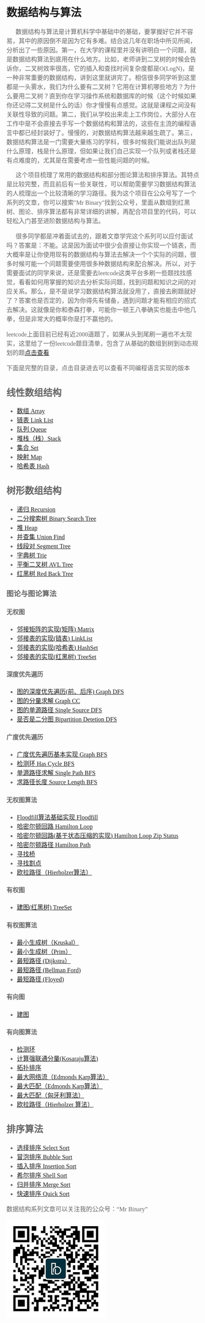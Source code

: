# 数据结构与算法  

<p><font color=#666 size=3 face="黑体">&nbsp&nbsp&nbsp&nbsp&nbsp&nbsp数据结构与算法是计算机科学中基础中的基础，要掌握好它并不容易，其中的原因倒不是因为它有多难。结合这几年在职场中所见所闻，分析出了一些原因。第一，在大学的课程里并没有讲明白一个问题，就是数据结构算法到底用在什么地方。比如，老师讲到二叉树的时候会告诉你，二叉树效率很高，它的插入和查找时间复杂度都是O(LogN)，是一种非常重要的数据结构，讲到这里就讲完了。相信很多同学听到这里都是一头雾水，我们为什么要有二叉树？它用在计算机哪些地方？为什么要用二叉树？直到你在学习操作系统和数据库的时候（这个时候如果你还记得二叉树是什么的话）你才慢慢有点感觉。这就是课程之间没有关联性导致的问题。第二，我们从学校出来走上工作岗位，大部分人在工作中是不会直接去手写一个数据结构和算法的，这些在主流的编程语言中都已经封装好了。慢慢的，对数据结构算法越来越生疏了。第三，数据结构算法是一门需要大量练习的学科，很多时候我们能说出队列是什么原理，栈是什么原理，但如果让我们自己实现一个队列或者栈还是有点难度的，尤其是在需要考虑一些性能问题的时候。</font></p>



<p><font color=#666 size=3 face="黑体">&nbsp&nbsp&nbsp&nbsp&nbsp&nbsp这个项目梳理了常用的数据结构和部分图论算法和排序算法。其特点是比较完整，而且前后有一些关联性，可以帮助需要学习数据结构算法的人梳理出一个比较清晰的学习路径。我为这个项目在公众号写了一个系列的文章，你可以搜索"Mr Binary"找到公众号，里面从数组到红黑树、图论、排序算法都有非常详细的讲解，再配合项目里的代码，可以轻松入门甚至进阶数据结构与算法。</front></p>



<p><font color=#666 size=3 face="黑体">&nbsp&nbsp&nbsp&nbsp&nbsp&nbsp很多同学都是冲着面试去的，跟着文章学完这个系列可以应付面试吗？答案是：不能。这是因为面试中很少会直接让你实现一个链表，而大概率是让你使用现有的数据结构与算法去解决一个个实际的问题，很多时候可能一个问题需要使用很多种数据结构来配合解决。所以，对于需要面试的同学来说，还是需要去leetcode这类平台多刷一些题找找感觉，看看如何用掌握的知识去分析实际问题，找到问题和知识之间的对应关系。那么，是不是说学习数据结构算法就没用了，直接去刷题就好了？答案也是否定的，因为你得先有储备，遇到问题才能有相应的招式去解决。这就像是你和泰森打拳，可能你一顿王八拳确实也能击中他几拳，但是非常大的概率你是打不赢他的。</front></p>

leetcode上面目前已经有近2000道题了，如果从头到尾刷一遍也不太现实，这里给了一份leetcode题目清单，包含了从基础的数组到树到动态规划的题[点击查看](DOCS/leetcode.md)

<p><font color=#666 size=3 face="黑体">下面是完整的目录，点击目录进去可以查看不同编程语言实现的版本</front></p>


## 线性数组结构  

- [数组 Array](DOCS/line-array.md)
- [链表 Link List](DOCS/line-link-list.md)
- [队列 Queue](DOCS/line-queue.md)
- [堆栈（栈）Stack](DOCS/line-stack.md)
- [集合 Set](DOCS/line-set.md)
- [映射 Map](DOCS/line-map.md)
- [哈希表 Hash](DOCS/line-hash.md)



## 树形数组结构  

- [递归 Recursion](DOCS/tree-recursion.md)
- [二分搜索树 Binary Search Tree](DOCS/tree-bst.md)
- [堆 Heap](DOCS/tree-heap.md)
- [并查集 Union Find](DOCS/tree-union-find.md)
- [线段对 Segment Tree](DOCS/tree-segment-tree.md)
- [字典树 Trie](DOCS/tree-trie.md)
- [平衡二叉树 AVL Tree](DOCS/tree-avl-tree.md)
- [红黑树 Red Back Tree](DOCS/tree-red-back-tree.md)



### 图论与图论算法    

#### 无权图 

- [邻接矩阵的实现(矩阵) Matrix](DOCS/graph-matrix.md)
- [邻接表的实现(链表) LinkList](DOCS/graph-linklist.md)
- [邻接表的实现(哈希表) HashSet](DOCS/graph-hashset.md)
- [邻接表的实现(红黑树) TreeSet](DOCS/graph-treeset.md)  

#### 深度优先遍历   

- [图的深度优先遍历(前、后序) Graph DFS](DOCS/graph-dfs-order.md)
- [图的分量求解 Graph CC](DOCS/graph-cc.md)
- [图的单源路径 Single Source DFS](DOCS/singlesource-order.md)
- [是否是二分图 Bipartition Detetion DFS](DOCS/bipartition-detection.md)  

#### 广度优先遍历    

- [广度优先遍历基本实现 Graph BFS](DOCS/graph-bfs.md)    
- [检测环 Has Cycle BFS](DOCS/cycledetection.md)
- [单源路径求解 Single Path BFS](DOCS/single-source-path-bfs.md)
- [求路径长度 Source Length BFS](DOCS/ussspath-bfs.md)     

#### 无权图算法   

- [Floodfill算法基础实现 Floodfill](DOCS/floodfill.md)   
- [哈密尔顿回路 Hamilton Loop](DOCS/graph-hamiltonloop.md)
- [哈密尔顿回路(基于状态压缩的实现) Hamilton Loop Zip Status](DOCS/graph-hamiltonloop.md)
- [哈密尔顿路径 Hamilton Path](DOCS/graph-hamiltonpath.md)
- [寻找桥](DOCS/graph/find-bridge.md)
- [寻找割点](DOCS/graph/find-cut-points.md)
- [欧拉路径（Hierholzer算法）](DOCS/graph/euler-loop.md)

#### 有权图

- [建图(红黑树) TreeSet](DOCS/weight-graph-treeset.md)   

#### 有权图算法

- [最小生成树（Kruskal）](DOCS/weight-graph-kruskal.md)   
- [最小生成树（Prim）](DOCS/graph/prim.md)   
- [最短路径 (Dijkstra）](DOCS/graph/dijkstra.md)   
- [最短路径 (Bellman Ford)](DOCS/graph/bellman-ford.md)   
- [最短路径 (Floyed)](DOCS/graph/floyed.md)   

#### 有向图

- [建图](DOCS/graph/direction-graph.md)   

#### 有向图算法    

- [检测环](DOCS/graph/direction-cycle-detection.md)   
- [计算强联通分量(Kosaraju算法)](DOCS/graph/scc.md)   
- [拓扑排序](DOCS/graph/toposort.md)   
- [最大网络流（Edmonds Karp算法）](DOCS/graph/maxflow.md)   
- [最大匹配（Edmonds Karp算法）](DOCS/graph/dipartite-matching.md)   
- [最大匹配（匈牙利算法）](DOCS/graph/hungarian.md)   
- [欧拉路径（Hierholzer 算法）](DOCS/graph/direction-euler-loop.md)

## 排序算法

- [选择排序 Select Sort](DOCS/select-sort.md)
- [冒泡排序 Bubble Sort](DOCS/bubble-sort.md)
- [插入排序 Insertion Sort](DOCS/insertion-sort.md)
- [希尔排序 Shell Sort](DOCS/shell-sort.md)
- [归并排序 Merge Sort](DOCS/merge-sort.md)
- [快速排序 Quick Sort](DOCS/quick-sort.md)



数据结构系列文章可以关注我的公众号：“Mr Binary”

![wechat-qr](DOCS/wechat-qr.jpg)
